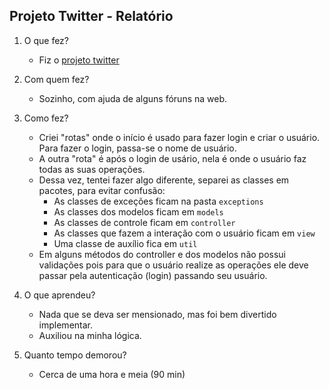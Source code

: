 ## Projeto Twitter - Relatório

1. O que fez?
    - Fiz o [projeto twitter](https://github.com/qxcodepoo/arcade/blob/master/base/025/Readme.md)

2. Com quem fez?
    - Sozinho, com ajuda de alguns fóruns na web.

3. Como fez?
    - Criei "rotas" onde o início é usado para fazer login e criar o usuário. Para fazer o login, passa-se o nome de usuário.
    - A outra "rota" é após o login de usário, nela é onde o usuário faz todas as suas operações.
    - Dessa vez, tentei fazer algo diferente, separei as classes em pacotes, para evitar confusão:
        - As classes de exceções ficam na pasta `exceptions`
        - As classes dos modelos ficam em `models`
        - As classes de controle ficam em `controller`
        - As classes que fazem a interação com o usuário ficam em `view`
        - Uma classe de auxílio fica em `util`
    - Em alguns métodos do controller e dos modelos não possui validações pois para que o usuário realize as operações ele deve passar pela autenticação (login) passando seu usuário.
    
4. O que aprendeu?
    - Nada que se deva ser mensionado, mas foi bem divertido implementar.
    - Auxiliou na minha lógica.
5. Quanto tempo demorou?
    - Cerca de uma hora e meia (90 min)